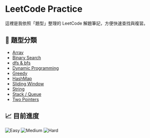 # LeetCode Practice

這裡是我依照「題型」整理的 LeetCode 解題筆記，方便快速查找與複習。

## 📂 題型分類

- [Array](./array)
- [Binary Search](./binary_search)
- [dfs & bfs](./dfs_bfs)
- [Dynamic Programming](./dynamic_programming)
- [Greedy](./greedy)
- [HashMap](./hashmap)
- [Sliding Window](./sliding_window)
- [String](./string)
- [Stack / Queue](./stack_queue)
- [Two Pointers](./twopointers)

## 📈 目前進度
<!-- stats-start -->
![Easy](https://img.shields.io/badge/Easy-7-green)
![Medium](https://img.shields.io/badge/Medium-6-yellow)
![Hard](https://img.shields.io/badge/Hard-0-red)
<!-- stats-end -->
